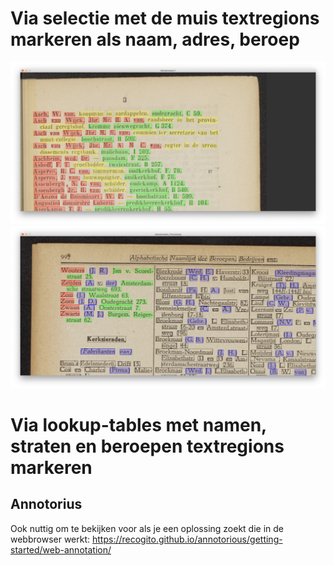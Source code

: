 # Via selectie met de muis textregions markeren als naam, adres, beroep
<img src="doc/Screenshot 2020-09-14 at 12.34.15.JPG">
<img src="doc/Screenshot 2020-09-14 at 15.39.02.JPG">

# Via lookup-tables met namen, straten en beroepen textregions markeren


## Annotorius
Ook nuttig om te bekijken voor als je een oplossing zoekt die in de webbrowser werkt: https://recogito.github.io/annotorious/getting-started/web-annotation/

